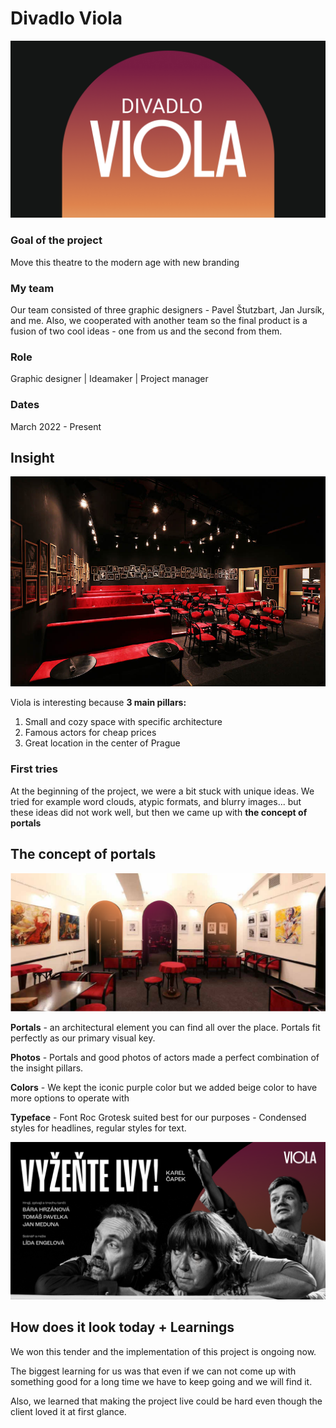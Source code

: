 # Divadlo Viola

![Theatre Viola logo on portal gradient background](viola_main.png)

### Goal of the project
Move this theatre to the modern age with new branding

### My team
Our team consisted of three graphic designers - Pavel Štutzbart, Jan Jursík, and me. Also, we cooperated with another team so the final product is a fusion of two cool ideas - one from us and the second from them.

### Role
Graphic designer | Ideamaker | Project manager 

### Dates
March 2022 - Present

## Insight
![Theatre Viola auditorium](auditorium.jpg)

Viola is interesting because <b>3 main pillars:</b>


1. Small and cozy space with specific architecture
2. Famous actors for cheap prices
3. Great location in the center of Prague

### First tries
At the beginning of the project, we were a bit stuck with unique ideas. We tried for example word clouds, atypic formats, and blurry images... but these ideas did not work well, but then we came up with <b>the concept of portals</b>

## The concept of portals
![Image showing the concept of portals](portaly.png)

<b>Portals</b> - an architectural element you can find all over the place. Portals fit perfectly as our primary visual key.

<b>Photos</b> - Portals and good photos of actors made a perfect combination of the insight pillars.

<b>Colors</b> - We kept the iconic purple color but we added beige color to have more options to operate with

<b>Typeface</b> - Font Roc Grotesk suited best for our purposes - Condensed styles for headlines, regular styles for text.

![Viola poster](viola_visual.png)

## How does it look today + Learnings

We won this tender and the implementation of this project is ongoing now.

The biggest learning for us was that even if we can not come up with something good for a long time we have to keep going and we will find it.

Also, we learned that making the project live could be hard even though the client loved it at first glance.

